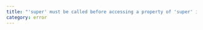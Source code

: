 ```yaml
---
title: "'super' must be called before accessing a property of 'super' in the constructor of a derived class."
category: error
---
```

